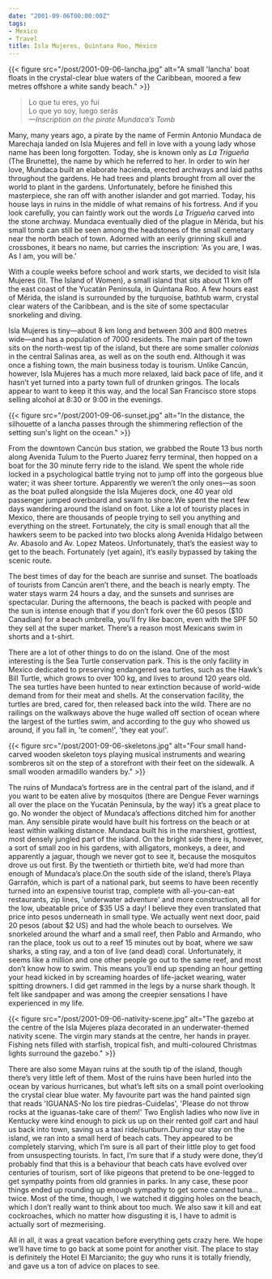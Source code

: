 ```yaml
---
date: "2001-09-06T00:00:00Z"
tags:
- Mexico
- Travel
title: Isla Mujeres, Quintana Roo, México
---
```


{{< figure src="/post/2001-09-06-lancha.jpg" alt="A small 'lancha' boat floats in the crystal-clear blue waters of the Caribbean, moored a few metres offshore a white sandy beach." >}}

> Lo que tu eres, yo fui  
> Lo que yo soy, luego serás  
> _—Inscription on the pirate Mundaca’s Tomb_
<!--more-->

Many, many years ago, a pirate by the name of Fermin Antonio Mundaca de
Marechaja landed on Isla Mujeres and fell in love with a young lady whose name
has been long forgotten. Today, she is known only as *La Trigueña* (The
Brunette), the name by which he referred to her. In order to win her love,
Mundaca built an elaborate hacienda, erected archways and laid paths throughout
the gardens. He had trees and plants brought from all over the world to plant
in the gardens. Unfortunately, before he finished this masterpiece, she ran off
with another islander and got married. Today, his house lays in ruins in the
middle of what remains of his fortress. And if you look carefully, you can
faintly work out the words *La Trigueña* carved into the stone archway. Mundaca
eventually died of the plague in Mérida, but his small tomb can still be seen
among the headstones of the small cemetary near the north beach of town.
Adorned with an eerily grinning skull and crossbones, it bears no name, but
carries the inscription: 'As you are, I was. As I am, you will be.'

With a couple weeks before school and work starts, we decided to visit Isla
Mujeres (lit. The Island of Women), a small island that sits about 11 km off
the east coast of the Yucatán Peninsula, in Quintana Roo. A few hours east of
Mérida, the island is surrounded by the turquoise, bathtub warm, crystal clear
waters of the Caribbean, and is the site of some spectacular snorkeling and
diving.

Isla Mujeres is tiny—about 8 km long and between 300 and 800 metres wide—and
has a population of 7000 residents. The main part of the town sits on the
north-west tip of the island, but there are some smaller *colonias* in the
central Salinas area, as well as on the south end. Although it was once a
fishing town, the main business today is tourism. Unlike Cancún, however, Isla
Mujeres has a much more relaxed, laid back pace of life, and it hasn’t yet
turned into a party town full of drunken gringos. The locals appear to want to
keep it this way, and the local San Francisco store stops selling alcohol at
8:30 or 9:00 in the evenings.

{{< figure src="/post/2001-09-06-sunset.jpg" alt="In the distance, the silhouette of a lancha passes through the shimmering reflection of the setting sun's light on the ocean." >}}

From the downtown Cancún bus station, we grabbed the Route 13 bus north along
Avenida Tulum to the Puerto Juarez ferry terminal, then hopped on a boat for
the 30 minute ferry ride to the island. We spent the whole ride locked in a
psychological battle trying not to jump off into the gorgeous blue water; it
was sheer torture. Apparently we weren’t the only ones—as soon as the boat
pulled alongside the Isla Mujeres dock, one 40 year old passenger jumped
overboard and swam to shore.We spent the next few days wandering around the
island on foot. Like a lot of touristy places in Mexico, there are thousands of
people trying to sell you anything and everything on the street. Fortunately,
the city is small enough that all the hawkers seem to be packed into two blocks
along Avenida Hidalgo between Av. Abasolo and Av. Lopez Mateos. Unfortunately,
that’s the easiest way to get to the beach. Fortunately (yet again), it’s
easily bypassed by taking the scenic route.

The best times of day for the beach are sunrise and sunset. The boatloads of
tourists from Cancún aren’t there, and the beach is nearly empty. The water
stays warm 24 hours a day, and the sunsets and sunrises are spectacular. During
the afternoons, the beach is packed with people and the sun is intense enough
that if you don’t fork over the 60 pesos ($10 Canadian) for a beach umbrella,
you’ll fry like bacon, even with the SPF 50 they sell at the super market.
There’s a reason most Mexicans swim in shorts and a t-shirt.

There are a lot of other things to do on the island. One of the most
interesting is the Sea Turtle conservation park. This is the only facility in
Mexico dedicated to preserving endangered sea turtles, such as the Hawk’s Bill
Turtle, which grows to over 100 kg, and lives to around 120 years old. The sea
turtles have been hunted to near extinction because of world-wide demand from
for their meat and shells. At the conservation facility, the turtles are bred,
cared for, then released back into the wild. There are no railings on the
walkways above the huge walled off section of ocean where the largest of the
turtles swim, and according to the guy who showed us around, if you fall in,
'te comen!', 'they eat you!'.

{{< figure src="/post/2001-09-06-skeletons.jpg" alt="Four small hand-carved wooden skeleton toys playing musical instruments and wearing sombreros sit on the step of a storefront with their feet on the sidewalk. A small wooden armadillo wanders by." >}}

The ruins of Mundaca’s fortress are in the central part of the island, and if
you want to be eaten alive by mosquitos (there are Dengue Fever warnings all
over the place on the Yucatán Peninsula, by the way) it’s a great place to go.
No wonder the object of Mundaca’s affections ditched him for another man. Any
sensible pirate would have built his fortress on the beach or at least within
walking distance. Mundaca built his in the marshiest, grottiest, most densely
jungled part of the island. On the bright side there is, however, a sort of
small zoo in his gardens, with alligators, monkeys, a deer, and apparently a
jaguar, though we never got to see it, because the mosquitos drove us out
first. By the twentieth or thirtieth bite, we’d had more than enough of
Mundaca’s place.On the south side of the island, there’s Playa Garrafón, which
is part of a national park, but seems to have been recently turned into an
expensive tourist trap, complete with all-you-can-eat restaurants, zip lines,
'underwater adventure' and more construction, all for the low, ubeatable price
of $35 US a day! I believe they even translated that price into pesos
underneath in small type. We actually went next door, paid 20 pesos (about $2
US) and had the whole beach to ourselves. We snorkeled around the wharf and a
small reef, then Pablo and Armando, who ran the place, took us out to a reef 15
minutes out by boat, where we saw sharks, a sting ray, and a ton of live (and
dead) coral. Unfortunately, it seems like a million and one other people go out
to the same reef, and most don’t know how to swim. This means you’ll end up
spending an hour getting your head kicked in by screaming hoardes of
life-jacket wearing, water spitting drowners. I did get rammed in the legs by a
nurse shark though. It felt like sandpaper and was among the creepier
sensations I have experienced in my life.

{{< figure src="/post/2001-09-06-nativity-scene.jpg" alt="The gazebo at the centre of the Isla Mujeres plaza decorated in an underwater-themed nativity scene. The virgin mary stands at the centre, her hands in prayer. Fishing nets filled with starfish, tropical fish, and multi-coloured Christmas lights surround the gazebo." >}}

There are also some Mayan ruins at the south tip of the island, though there’s
very little left of them. Most of the ruins have been hurled into the ocean by
various hurricanes, but what’s left sits on a small point overlooking the
crystal clear blue water. My favourite part was the hand painted sign that
reads 'IGUANAS-No los tire piedras-Cuidelas', 'Please do not throw rocks at
the iguanas-take care of them!' Two English ladies who now live in Kentucky
were kind enough to pick us up on their rented golf cart and haul us back into
town, saving us a taxi ride/sunburn.During our stay on the island, we ran into
a small herd of beach cats. They appeared to be completely starving, which I’m
sure is all part of their little ploy to get food from unsuspecting tourists.
In fact, I’m sure that if a study were done, they’d probably find that this is
a behaviour that beach cats have evolved over centuries of tourism, sort of
like pigeons that pretend to be one-legged to get sympathy points from old
grannies in parks. In any case, these poor things ended up rounding up enough
sympathy to get some canned tuna… twice. Most of the time, though, I we watched
it digging holes on the beach, which I don’t really want to think about too
much. We also saw it kill and eat cockroaches, which no matter how disgusting
it is, I have to admit is actually sort of mezmerising.

All in all, it was a great vacation before everything gets crazy here. We hope
we’ll have time to go back at some point for another visit. The place to stay
is definitely the Hotel El Marcianito; the guy who runs it is totally friendly,
and gave us a ton of advice on places to see.

